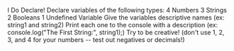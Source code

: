 I Do Declare!
Declare variables of the following types:
4 Numbers
3 Strings
2 Booleans
1 Undefined Variable
Give the variables descriptive names (ex: string1 and string2)
Print each one to the console with a description (ex: console.log("The First String:", string1);)
Try to be creative! (don't use 1, 2, 3, and 4 for your numbers -- test out negatives or decimals!)